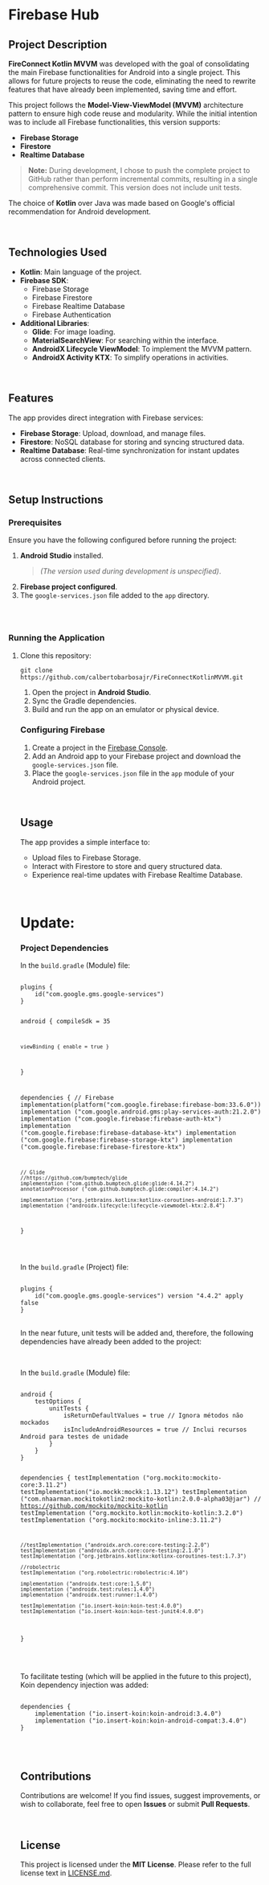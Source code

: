 <h1>Firebase Hub</h1>
<h2><strong>Project Description</strong></h2>
<p><strong>FireConnect Kotlin MVVM</strong> was developed with the goal of consolidating the main Firebase functionalities for Android into a single project. This allows for future projects to reuse the code, eliminating the need to rewrite features that have already been implemented, saving time and effort.</p>
<p>This project follows the <strong>Model-View-ViewModel (MVVM)</strong> architecture pattern to ensure high code reuse and modularity. While the initial intention was to include all Firebase functionalities, this version supports:</p>
<ul>
<li><strong>Firebase Storage</strong></li>
<li><strong>Firestore</strong></li>
<li><strong>Realtime Database</strong></li>
</ul>
<blockquote>
<p><strong>Note:</strong> During development, I chose to push the complete project to GitHub rather than perform incremental commits, resulting in a single comprehensive commit. This version does not include unit tests.</p>
</blockquote>
<p>The choice of <strong>Kotlin</strong> over Java was made based on Google's official recommendation for Android development.</p>
<p>&nbsp;</p>
<h2><strong>Technologies Used</strong></h2>
<ul>
<li><strong>Kotlin</strong>: Main language of the project.</li>
<li><strong>Firebase SDK</strong>:
<ul>
<li>Firebase Storage</li>
<li>Firebase Firestore</li>
<li>Firebase Realtime Database</li>
<li>Firebase Authentication</li>
</ul>
</li>
<li><strong>Additional Libraries</strong>:
<ul>
<li><strong>Glide</strong>: For image loading.</li>
<li><strong>MaterialSearchView</strong>: For searching within the interface.</li>
<li><strong>AndroidX Lifecycle ViewModel</strong>: To implement the MVVM pattern.</li>
<li><strong>AndroidX Activity KTX</strong>: To simplify operations in activities.</li>
</ul>
</li>
</ul>
<p>&nbsp;</p>
<h2><strong>Features</strong></h2>
<p>The app provides direct integration with Firebase services:</p>
<ul>
<li><strong>Firebase Storage</strong>: Upload, download, and manage files.</li>
<li><strong>Firestore</strong>: NoSQL database for storing and syncing structured data.</li>
<li><strong>Realtime Database</strong>: Real-time synchronization for instant updates across connected clients.</li>
</ul>
<p>&nbsp;</p>
<h2><strong>Setup Instructions</strong></h2>
<h3><strong>Prerequisites</strong></h3>
<p>Ensure you have the following configured before running the project:</p>
<ol>
<li><strong>Android Studio</strong> installed.
<blockquote>
<p><em>(The version used during development is unspecified)</em>.</p>
</blockquote>
</li>
<li><strong>Firebase project configured</strong>.</li>
<li>The <code>google-services.json</code> file added to the <code>app</code> directory.</li>
</ol>
<h3>&nbsp;</h3>
<h3><strong>Running the Application</strong></h3>
<ol>
<li>Clone this repository:
<div class="contain-inline-size rounded-md border-[0.5px] border-token-border-medium relative bg-token-sidebar-surface-primary dark:bg-gray-950">
<div class="flex items-center text-token-text-secondary px-4 py-2 text-xs font-sans justify-between rounded-t-md h-9 bg-token-sidebar-surface-primary dark:bg-token-main-surface-secondary select-none">
<pre><code>git clone https://github.com/calbertobarbosajr/FireConnectKotlinMVVM.git</code>
</pre>
</div>
<ol>
<li>Open the project in <strong>Android Studio</strong>.</li>
<li>Sync the Gradle dependencies.</li>
<li>Build and run the app on an emulator or physical device.</li>
</ol>
<h3><strong>Configuring Firebase</strong></h3>
<ol>
<li>Create a project in the <a href="https://console.firebase.google.com" target="_new" rel="noopener">Firebase Console</a>.</li>
<li>Add an Android app to your Firebase project and download the <code>google-services.json</code> file.</li>
<li>Place the <code>google-services.json</code> file in the <code>app</code> module of your Android project.</li>
</ol>
<p>&nbsp;</p>
<h2><strong>Usage</strong></h2>
<p>The app provides a simple interface to:</p>
<ul>
<li>Upload files to Firebase Storage.</li>
<li>Interact with Firestore to store and query structured data.</li>
<li>Experience real-time updates with Firebase Realtime Database.</li>
</ul>
<p>&nbsp;</p>
<h1>Update:</h1>
<h3><strong>Project Dependencies</strong></h3>
<p>In the <code>build.gradle</code> (Module) file:</p>
<pre><code>
plugins {
    id("com.google.gms.google-services")
}

android {
compileSdk = 35

    viewBinding { enable = true }
}

dependencies {
// Firebase
implementation(platform("com.google.firebase:firebase-bom:33.6.0"))
implementation ("com.google.android.gms:play-services-auth:21.2.0")
implementation ("com.google.firebase:firebase-auth-ktx")
implementation ("com.google.firebase:firebase-database-ktx")
implementation ("com.google.firebase:firebase-storage-ktx")
implementation ("com.google.firebase:firebase-firestore-ktx")

	// Glide
    //https://github.com/bumptech/glide
    implementation ("com.github.bumptech.glide:glide:4.14.2")
    annotationProcessor ("com.github.bumptech.glide:compiler:4.14.2")
	
	implementation ("org.jetbrains.kotlinx:kotlinx-coroutines-android:1.7.3")
    implementation ("androidx.lifecycle:lifecycle-viewmodel-ktx:2.8.4")
}

</code>
</pre>
<p>In the <code>build.gradle</code> (Project) file:</p>
<pre><code>
plugins {
    id("com.google.gms.google-services") version "4.4.2" apply false
}
</code>
</pre>
<p>In the near future, unit tests will be added and, therefore, the following dependencies have already been added to the project:</p>
<p>&nbsp;</p>
<p>In the <code>build.gradle</code> (Module) file:</p>
<pre><code>
android {
    testOptions {
        unitTests {
            isReturnDefaultValues = true // Ignora m&eacute;todos n&atilde;o mockados
            isIncludeAndroidResources = true // Inclui recursos Android para testes de unidade
        }
    }
}

dependencies {
testImplementation ("org.mockito:mockito-core:3.11.2")
testImplementation("io.mockk:mockk:1.13.12")
testImplementation ("com.nhaarman.mockitokotlin2:mockito-kotlin:2.0.0-alpha03@jar")
// https://github.com/mockito/mockito-kotlin
testImplementation ("org.mockito.kotlin:mockito-kotlin:3.2.0")
testImplementation ("org.mockito:mockito-inline:3.11.2")

    //testImplementation ("androidx.arch.core:core-testing:2.2.0")
    testImplementation ("androidx.arch.core:core-testing:2.1.0")
    testImplementation ("org.jetbrains.kotlinx:kotlinx-coroutines-test:1.7.3")

    //robolectric
    testImplementation ("org.robolectric:robolectric:4.10")

    implementation ("androidx.test:core:1.5.0")
    implementation ("androidx.test:rules:1.4.0")
    implementation ("androidx.test:runner:1.4.0")
	
	testImplementation ("io.insert-koin:koin-test:4.0.0")
    testImplementation ("io.insert-koin:koin-test-junit4:4.0.0")
}
</code>
</pre>
<p>&nbsp;</p>
<p>To facilitate testing (which will be applied in the future to this project), Koin dependency injection was added:</p>
<pre><code>
dependencies {
	implementation ("io.insert-koin:koin-android:3.4.0")
    implementation ("io.insert-koin:koin-android-compat:3.4.0")
}
</code>
</pre>
<p>&nbsp;</p>
<h2><strong>Contributions</strong></h2>
<p>Contributions are welcome! If you find issues, suggest improvements, or wish to collaborate, feel free to open <strong>Issues</strong> or submit <strong>Pull Requests</strong>.</p>
<p>&nbsp;</p>
<h2><strong>License</strong></h2>
<p>This project is licensed under the <strong>MIT License</strong>. Please refer to the full license text in <a href="https://www.mit.edu/~amini/LICENSE.md" target="_new" rel="noopener">LICENSE.md</a>.</p>
</div>
</li>
</ol>